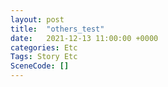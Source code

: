 ```yaml
---
layout: post
title:  "others_test"
date:   2021-12-13 11:00:00 +0000
categories: Etc
Tags: Story Etc
SceneCode: []
---
```

